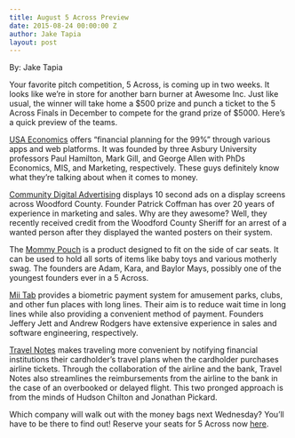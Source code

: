 ```yaml
---
title: August 5 Across Preview
date: 2015-08-24 00:00:00 Z
author: Jake Tapia
layout: post
---
```

 
<p>By: Jake Tapia</p><p>Your favorite pitch competition, 5 Across, is coming up in two weeks. It looks like we’re in store for another barn burner at Awesome Inc. Just like usual, the winner will take home a $500 prize and punch a ticket to the 5 Across Finals in December to compete for the grand prize of $5000. Here’s a quick preview of the teams.<br/></p><p><a href="http://usa-economics.com" target="_blank">USA Economics</a> offers “financial planning for the 99%” through various apps and web platforms. It was founded by three Asbury University professors Paul Hamilton, Mark Gill, and George Allen with PhDs Economics, MIS, and Marketing, respectively. These guys definitely know what they’re talking about when it comes to money.</p><p>

<a href="http://www.communitydigitaladvertising.com/" target="_blank">Community Digital Advertising</a> displays 10 second ads on a display screens across Woodford County.  Founder Patrick Coffman has over 20 years of experience in marketing and sales. Why are they awesome? Well, they recently received credit from the Woodford County Sheriff for an arrest of a wanted person after they displayed the wanted posters on their system.

</p><p>The <a href="http://mommypouch.com" target="_blank">Mommy Pouch</a> is a product designed to fit on the side of car seats. It can be used to hold all sorts of items like baby toys and various motherly swag. The founders are Adam, Kara, and Baylor Mays, possibly one of the youngest founders ever in a 5 Across.</p><p><a href="http://miitab.com" target="_blank">Mii Tab</a> provides a biometric payment system for amusement parks, clubs, and other fun places with long lines. Their aim is to reduce wait time in long lines while also providing a convenient method of payment. Founders Jeffery Jett and Andrew Rodgers have extensive experience in sales and software engineering, respectively. </p><p><a href="http://travelnotes.io" target="_blank">Travel Notes</a> makes traveling more convenient by notifying financial institutions their cardholder’s travel plans when the cardholder purchases airline tickets. Through the collaboration of the airline and the bank, Travel Notes also streamlines the reimbursements from the airline to the bank in the case of an overbooked or delayed flight. This two pronged approach is from the minds of Hudson Chilton and Jonathan Pickard.</p><p>Which company will walk out with the money bags next Wednesday? You’ll have to be there to find out! Reserve your seats for 5 Across now <a href="http://www.eventbrite.com/e/5-across-lexington-august-2015-tickets-17975727886" target="_blank">here</a>.</p>
